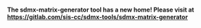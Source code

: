 #### The sdmx-matrix-generator tool has a new home! Please visit at https://gitlab.com/sis-cc/sdmx-tools/sdmx-matrix-generator

